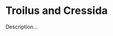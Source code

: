 <!-- ======================================================================
--- Search engine
title:          Troilus and Cressida
keywords:       Troilus, Cressida, comedy
description:    Troilus and Cressida by William Shakespeare.
--- Menu system
order:          140
text:           Troilus and Cressida
hidden:         false
umbel:          false
--- Page properties
id:             
document:       
layout:         layout-2-left
$-left:         play-list
======================================================================= -->

# Troilus and Cressida

Description...
